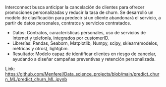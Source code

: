 Interconnect busca anticipar la cancelación de clientes para ofrecer promociones personalizadas y reducir la tasa de churn. Se desarrolló un modelo de clasificación para predecir si un cliente abandonará el servicio, a partir de datos personales, contratos y servicios contratados.

- Datos: Contratos, características personales, uso de servicios de Internet y telefonía, integrados por customerID.
- Librerías: Pandas, Seaborn, Matplotlib, Numpy, scipy, sklearn(modelos, métricas y otros), lightgbm.
- Resultado: Modelo capaz de identificar clientes en riesgo de cancelar, ayudando a diseñar campañas preventivas y retención personalizada. 

Link: https://github.com/Menferel/Data_science_projects/blob/main/predict_churn_ML/predict_churn_ML.ipynb
